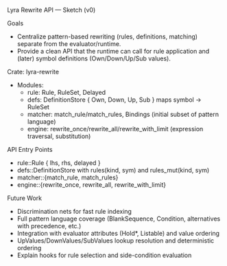 Lyra Rewrite API — Sketch (v0)

Goals
- Centralize pattern-based rewriting (rules, definitions, matching) separate from the evaluator/runtime.
- Provide a clean API that the runtime can call for rule application and (later) symbol definitions (Own/Down/Up/Sub values).

Crate: lyra-rewrite
- Modules:
  - rule: Rule, RuleSet, Delayed
  - defs: DefinitionStore { Own, Down, Up, Sub } maps symbol -> RuleSet
  - matcher: match_rule/match_rules, Bindings (initial subset of pattern language)
  - engine: rewrite_once/rewrite_all/rewrite_with_limit (expression traversal, substitution)

API Entry Points
- rule::Rule { lhs, rhs, delayed }
- defs::DefinitionStore with rules(kind, sym) and rules_mut(kind, sym)
- matcher::{match_rule, match_rules}
- engine::{rewrite_once, rewrite_all, rewrite_with_limit}

Future Work
- Discrimination nets for fast rule indexing
- Full pattern language coverage (BlankSequence, Condition, alternatives with precedence, etc.)
- Integration with evaluator attributes (Hold*, Listable) and value ordering
- UpValues/DownValues/SubValues lookup resolution and deterministic ordering
- Explain hooks for rule selection and side-condition evaluation

